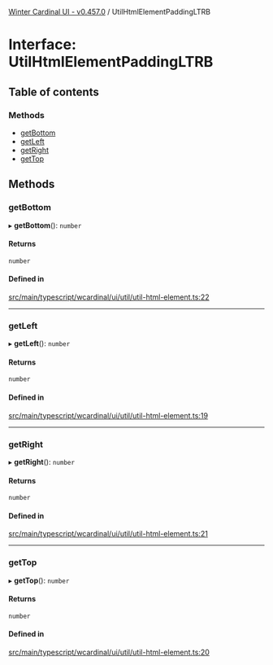 [Winter Cardinal UI - v0.457.0](../index.md) / UtilHtmlElementPaddingLTRB

# Interface: UtilHtmlElementPaddingLTRB

## Table of contents

### Methods

- [getBottom](UtilHtmlElementPaddingLTRB.md#getbottom)
- [getLeft](UtilHtmlElementPaddingLTRB.md#getleft)
- [getRight](UtilHtmlElementPaddingLTRB.md#getright)
- [getTop](UtilHtmlElementPaddingLTRB.md#gettop)

## Methods

### getBottom

▸ **getBottom**(): `number`

#### Returns

`number`

#### Defined in

[src/main/typescript/wcardinal/ui/util/util-html-element.ts:22](https://github.com/winter-cardinal/winter-cardinal-ui/blob/v0.457.0/src/main/typescript/wcardinal/ui/util/util-html-element.ts#L22)

___

### getLeft

▸ **getLeft**(): `number`

#### Returns

`number`

#### Defined in

[src/main/typescript/wcardinal/ui/util/util-html-element.ts:19](https://github.com/winter-cardinal/winter-cardinal-ui/blob/v0.457.0/src/main/typescript/wcardinal/ui/util/util-html-element.ts#L19)

___

### getRight

▸ **getRight**(): `number`

#### Returns

`number`

#### Defined in

[src/main/typescript/wcardinal/ui/util/util-html-element.ts:21](https://github.com/winter-cardinal/winter-cardinal-ui/blob/v0.457.0/src/main/typescript/wcardinal/ui/util/util-html-element.ts#L21)

___

### getTop

▸ **getTop**(): `number`

#### Returns

`number`

#### Defined in

[src/main/typescript/wcardinal/ui/util/util-html-element.ts:20](https://github.com/winter-cardinal/winter-cardinal-ui/blob/v0.457.0/src/main/typescript/wcardinal/ui/util/util-html-element.ts#L20)
